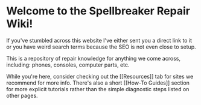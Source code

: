 # Welcome to the Spellbreaker Repair Wiki!

If you've stumbled across this website I've either sent you a direct link to it or you have weird search terms because the SEO is not even close to setup.

This is a repository of repair knowledge for anything we come across, including: phones, consoles, computer parts, etc.

While you're here, consider checking out the [[Resources]] tab for sites we recommend for more info.
There's also a short [[How-To Guides]] section for more explicit tutorials rather than the simple diagnostic steps listed on other pages.